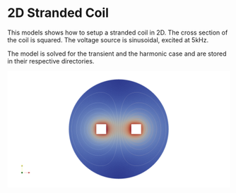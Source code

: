 # 2D Stranded Coil

This models shows how to setup a stranded coil in 2D. The cross
section of the coil is squared. The voltage source is sinusoidal,
excited at 5kHz.

The model is solved for the transient and the harmonic case and are
stored in their respective directories.

![Stranded 2D Coill](stranded2D.png)
